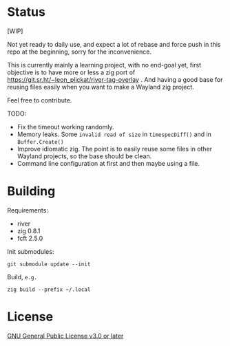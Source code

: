 # Status

[WIP]

Not yet ready to daily use, and expect a lot of rebase and force push
in this repo at the beginning, sorry for the inconvenience.

This is currently mainly a learning project, with no end-goal
yet, first objective is to have more or less a zig port of
https://git.sr.ht/~leon_plickat/river-tag-overlay . And having a good base
for reusing files easily when you want to make a Wayland zig project.

Feel free to contribute.

TODO:

-   Fix the timeout working randomly.
-   Memory leaks. Some `invalid read of size` in `timespecDiff()`
    and in `Buffer.Create()`
-   Improve idiomatic zig. The point is to easily reuse some files in
    other Wayland projects, so the base should be clean.
-   Command line configuration at first and then maybe using a file.

# Building

Requirements:

-   river
-   zig 0.8.1
-   fcft 2.5.0

Init submodules:

    git submodule update --init

Build, `e.g.`

    zig build --prefix ~/.local

# License

[GNU General Public License v3.0 or later][]

[gnu general public license v3.0 or later]: COPYING
